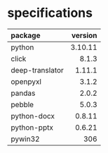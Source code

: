 # specifications

| package         | version |
|:----------------|--------:|
| python          | 3.10.11 |
| click           | 8.1.3   |
| deep-translator | 1.11.1  |
| openpyxl        | 3.1.2   |
| pandas          | 2.0.2   |
| pebble          | 5.0.3   |
| python-docx     | 0.8.11  |
| python-pptx     | 0.6.21  |
| pywin32         | 306     |
